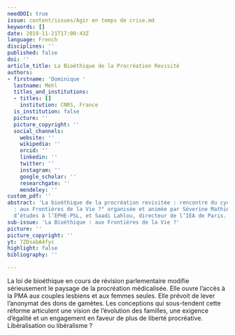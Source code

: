 ```yaml
---
needDOI: true
issue: content/issues/Agir en temps de crise.md
keywords: []
date: 2019-11-21T17:00:43Z
language: French
disciplines: ''
published: false
doi: ''
article_title: La Bioéthique de la Procréation Revisité
authors:
- firstname: 'Dominique '
  lastname: Mehl
  titles_and_institutions:
  - titles: []
    institution: CNRS, France
  is_institution: false
  picture: ''
  picture_copyright: ''
  social_channels:
    website: ''
    wikipedia: ''
    orcid: ''
    linkedin: ''
    twitter: ''
    instagram: ''
    google_scholar: ''
    researchgate: ''
    mendeley: ''
custom_pdf: ''
abstract: 'La bioéthique de la procréation revisitée : rencontre du cycle "Bioéthique
  : aux Frontières de la Vie ?" organisée et animée par Séverine Mathieu, directrice
  d’études à l’EPHE-PSL, et Saadi Lahlou, directeur de l’IEA de Paris.'
sub-issue: 'La Bioéthique : aux Frontières de la Vie ?'
picture: ''
picture_copyright: ''
yt: 7ZDsabA4fyc
highlight: false
bibliography: ''

---
```

La loi de bioéthique en cours de révision parlementaire modifie sérieusement le paysage de la procréation médicalisée. Elle ouvre l’accès à la PMA aux couples lesbiens et aux femmes seules. Elle prévoit de lever l’anonymat des dons de gamètes. Les conceptions qui sous-tendent cette réforme articulent une vision de l’évolution des familles, une exigence d’égalité et un engagement en faveur de plus de liberté procréative. Libéralisation ou libéralisme ?

<Youtube yt="7ZDsabA4fyc" caption ="La bioéthique de la procréation revisitée"></Youtube>